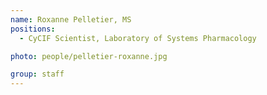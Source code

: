 ```yaml
---
name: Roxanne Pelletier, MS
positions:
  - CyCIF Scientist, Laboratory of Systems Pharmacology

photo: people/pelletier-roxanne.jpg

group: staff
---
```

